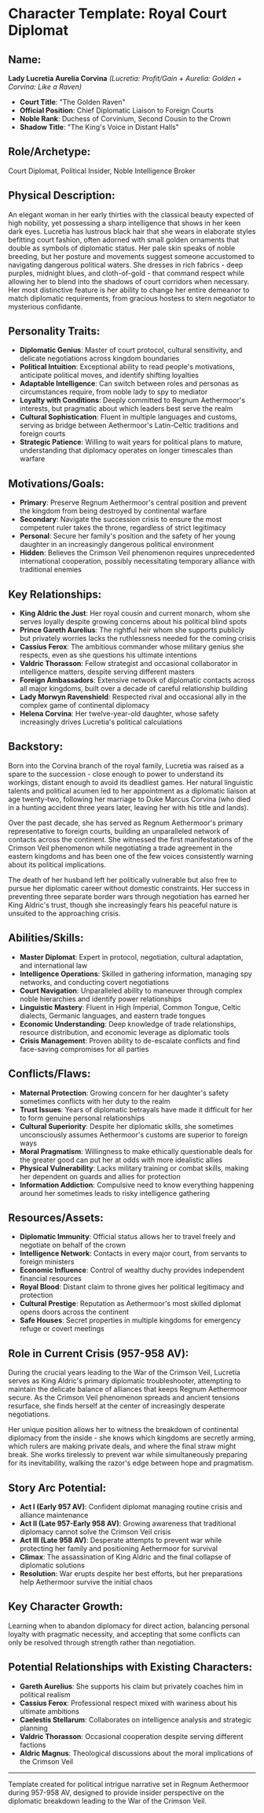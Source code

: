# Character Template: Royal Court Diplomat

## Name:
**Lady Lucretia Aurelia Corvina** *(Lucretia: Profit/Gain + Aurelia: Golden + Corvina: Like a Raven)*
- **Court Title**: "The Golden Raven" 
- **Official Position**: Chief Diplomatic Liaison to Foreign Courts
- **Noble Rank**: Duchess of Corvinium, Second Cousin to the Crown
- **Shadow Title**: "The King's Voice in Distant Halls"

## Role/Archetype:
Court Diplomat, Political Insider, Noble Intelligence Broker

## Physical Description:
An elegant woman in her early thirties with the classical beauty expected of high nobility, yet possessing a sharp intelligence that shows in her keen dark eyes. Lucretia has lustrous black hair that she wears in elaborate styles befitting court fashion, often adorned with small golden ornaments that double as symbols of diplomatic status. Her pale skin speaks of noble breeding, but her posture and movements suggest someone accustomed to navigating dangerous political waters. She dresses in rich fabrics - deep purples, midnight blues, and cloth-of-gold - that command respect while allowing her to blend into the shadows of court corridors when necessary. Her most distinctive feature is her ability to change her entire demeanor to match diplomatic requirements, from gracious hostess to stern negotiator to mysterious confidante.

## Personality Traits:
- **Diplomatic Genius**: Master of court protocol, cultural sensitivity, and delicate negotiations across kingdom boundaries
- **Political Intuition**: Exceptional ability to read people's motivations, anticipate political moves, and identify shifting loyalties
- **Adaptable Intelligence**: Can switch between roles and personas as circumstances require, from noble lady to spy to mediator
- **Loyalty with Conditions**: Deeply committed to Regnum Aethermoor's interests, but pragmatic about which leaders best serve the realm
- **Cultural Sophistication**: Fluent in multiple languages and customs, serving as bridge between Aethermoor's Latin-Celtic traditions and foreign courts
- **Strategic Patience**: Willing to wait years for political plans to mature, understanding that diplomacy operates on longer timescales than warfare

## Motivations/Goals:
- **Primary**: Preserve Regnum Aethermoor's central position and prevent the kingdom from being destroyed by continental warfare
- **Secondary**: Navigate the succession crisis to ensure the most competent ruler takes the throne, regardless of strict legitimacy
- **Personal**: Secure her family's position and the safety of her young daughter in an increasingly dangerous political environment
- **Hidden**: Believes the Crimson Veil phenomenon requires unprecedented international cooperation, possibly necessitating temporary alliance with traditional enemies

## Key Relationships:
- **King Aldric the Just**: Her royal cousin and current monarch, whom she serves loyally despite growing concerns about his political blind spots
- **Prince Gareth Aurelius**: The rightful heir whom she supports publicly but privately worries lacks the ruthlessness needed for the coming crisis
- **Cassius Ferox**: The ambitious commander whose military genius she respects, even as she questions his ultimate intentions
- **Valdric Thorasson**: Fellow strategist and occasional collaborator in intelligence matters, despite serving different masters
- **Foreign Ambassadors**: Extensive network of diplomatic contacts across all major kingdoms, built over a decade of careful relationship building
- **Lady Morwyn Ravenshield**: Respected rival and occasional ally in the complex game of continental diplomacy
- **Helena Corvina**: Her twelve-year-old daughter, whose safety increasingly drives Lucretia's political calculations

## Backstory:
Born into the Corvina branch of the royal family, Lucretia was raised as a spare to the succession - close enough to power to understand its workings, distant enough to avoid its deadliest games. Her natural linguistic talents and political acumen led to her appointment as a diplomatic liaison at age twenty-two, following her marriage to Duke Marcus Corvina (who died in a hunting accident three years later, leaving her with his title and lands). 

Over the past decade, she has served as Regnum Aethermoor's primary representative to foreign courts, building an unparalleled network of contacts across the continent. She witnessed the first manifestations of the Crimson Veil phenomenon while negotiating a trade agreement in the eastern kingdoms and has been one of the few voices consistently warning about its political implications.

The death of her husband left her politically vulnerable but also free to pursue her diplomatic career without domestic constraints. Her success in preventing three separate border wars through negotiation has earned her King Aldric's trust, though she increasingly fears his peaceful nature is unsuited to the approaching crisis.

## Abilities/Skills:
- **Master Diplomat**: Expert in protocol, negotiation, cultural adaptation, and international law
- **Intelligence Operations**: Skilled in gathering information, managing spy networks, and conducting covert negotiations
- **Court Navigation**: Unparalleled ability to maneuver through complex noble hierarchies and identify power relationships
- **Linguistic Mastery**: Fluent in High Imperial, Common Tongue, Celtic dialects, Germanic languages, and eastern trade tongues
- **Economic Understanding**: Deep knowledge of trade relationships, resource distribution, and economic leverage as diplomatic tools
- **Crisis Management**: Proven ability to de-escalate conflicts and find face-saving compromises for all parties

## Conflicts/Flaws:
- **Maternal Protection**: Growing concern for her daughter's safety sometimes conflicts with her duty to the realm
- **Trust Issues**: Years of diplomatic betrayals have made it difficult for her to form genuine personal relationships
- **Cultural Superiority**: Despite her diplomatic skills, she sometimes unconsciously assumes Aethermoor's customs are superior to foreign ways
- **Moral Pragmatism**: Willingness to make ethically questionable deals for the greater good can put her at odds with more idealistic allies
- **Physical Vulnerability**: Lacks military training or combat skills, making her dependent on guards and allies for protection
- **Information Addiction**: Compulsive need to know everything happening around her sometimes leads to risky intelligence gathering

## Resources/Assets:
- **Diplomatic Immunity**: Official status allows her to travel freely and negotiate on behalf of the crown
- **Intelligence Network**: Contacts in every major court, from servants to foreign ministers
- **Economic Influence**: Control of wealthy duchy provides independent financial resources
- **Royal Blood**: Distant claim to throne gives her political legitimacy and protection
- **Cultural Prestige**: Reputation as Aethermoor's most skilled diplomat opens doors across the continent
- **Safe Houses**: Secret properties in multiple kingdoms for emergency refuge or covert meetings

## Role in Current Crisis (957-958 AV):
During the crucial years leading to the War of the Crimson Veil, Lucretia serves as King Aldric's primary diplomatic troubleshooter, attempting to maintain the delicate balance of alliances that keeps Regnum Aethermoor secure. As the Crimson Veil phenomenon spreads and ancient tensions resurface, she finds herself at the center of increasingly desperate negotiations.

Her unique position allows her to witness the breakdown of continental diplomacy from the inside - she knows which kingdoms are secretly arming, which rulers are making private deals, and where the final straw might break. She works tirelessly to prevent war while simultaneously preparing for its inevitability, walking the razor's edge between hope and pragmatism.

## Story Arc Potential:
- **Act I (Early 957 AV)**: Confident diplomat managing routine crisis and alliance maintenance
- **Act II (Late 957-Early 958 AV)**: Growing awareness that traditional diplomacy cannot solve the Crimson Veil crisis
- **Act III (Late 958 AV)**: Desperate attempts to prevent war while protecting her family and positioning Aethermoor for survival
- **Climax**: The assassination of King Aldric and the final collapse of diplomatic solutions
- **Resolution**: War erupts despite her best efforts, but her preparations help Aethermoor survive the initial chaos

## Key Character Growth:
Learning when to abandon diplomacy for direct action, balancing personal loyalty with pragmatic necessity, and accepting that some conflicts can only be resolved through strength rather than negotiation.

## Potential Relationships with Existing Characters:
- **Gareth Aurelius**: She supports his claim but privately coaches him in political realism
- **Cassius Ferox**: Professional respect mixed with wariness about his ultimate ambitions
- **Caelestis Stellarum**: Collaborates on intelligence analysis and strategic planning
- **Valdric Thorasson**: Occasional cooperation despite serving different factions
- **Aldric Magnus**: Theological discussions about the moral implications of the Crimson Veil

---
Template created for political intrigue narrative set in Regnum Aethermoor during 957-958 AV, designed to provide insider perspective on the diplomatic breakdown leading to the War of the Crimson Veil.
